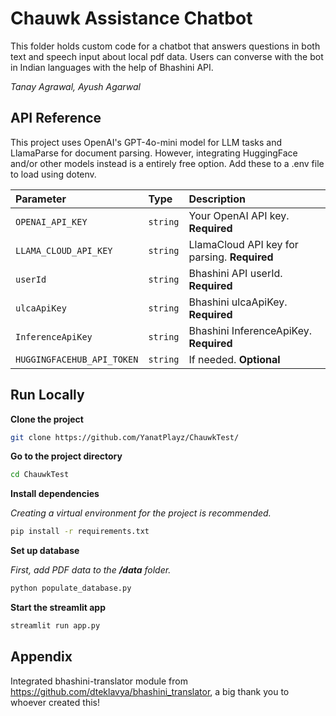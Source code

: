 
# Chauwk Assistance Chatbot

This folder holds custom code for a chatbot that answers questions in both text and speech input about local pdf data. Users can converse with the bot in Indian languages with the help of Bhashini API.

*Tanay Agrawal, Ayush Agarwal*

## API Reference
This project uses OpenAI's GPT-4o-mini model for LLM tasks and LlamaParse for document parsing. However, integrating HuggingFace and/or other models instead is a entirely free option. Add these to a .env file to load using dotenv.

| Parameter | Type     | Description                |
| :-------- | :------- | :------------------------- |
| `OPENAI_API_KEY` | `string` | Your OpenAI API key. **Required**  |
| `LLAMA_CLOUD_API_KEY` | `string` | LlamaCloud API key for parsing. **Required**|
| `userId` | `string` | Bhashini API userId. **Required**  |
| `ulcaApiKey` | `string` | Bhashini ulcaApiKey. **Required**  |
| `InferenceApiKey` | `string` | Bhashini InferenceApiKey. **Required**  |
| `HUGGINGFACEHUB_API_TOKEN` | `string` | If needed. **Optional**  |

## Run Locally

**Clone the project**

```bash
git clone https://github.com/YanatPlayz/ChauwkTest/
```

**Go to the project directory**

```bash
cd ChauwkTest
```

**Install dependencies**

*Creating a virtual environment for the project is recommended.*

```bash
pip install -r requirements.txt
```

**Set up database**

*First, add PDF data to the **/data** folder.*

```bash
python populate_database.py
```

**Start the streamlit app**

```bash
streamlit run app.py
```

## Appendix

Integrated bhashini-translator module from https://github.com/dteklavya/bhashini_translator, a big thank you to whoever created this!
